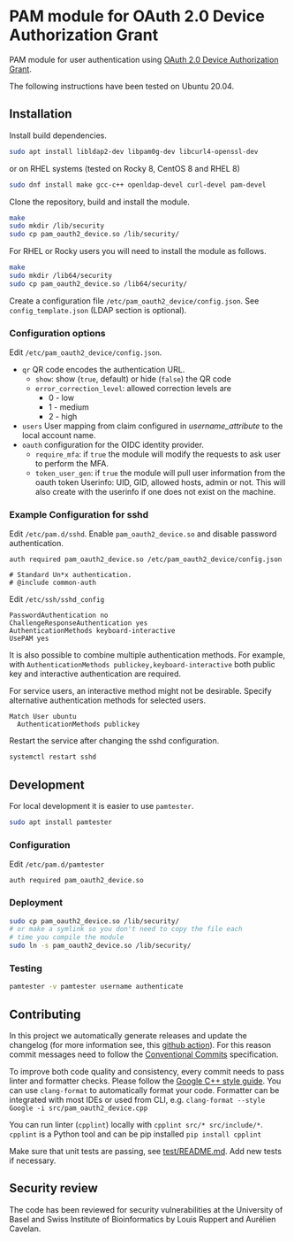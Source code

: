 # PAM module for OAuth 2.0 Device Authorization Grant

PAM module for user authentication using
[OAuth 2.0 Device Authorization Grant](https://tools.ietf.org/html/rfc8628).

The following instructions have been tested on Ubuntu 20.04.

## Installation

Install build dependencies.

```bash
sudo apt install libldap2-dev libpam0g-dev libcurl4-openssl-dev
```

or on RHEL systems (tested on Rocky 8, CentOS 8 and RHEL 8)
```bash
sudo dnf install make gcc-c++ openldap-devel curl-devel pam-devel
```

Clone the repository, build and install the module.

```bash
make
sudo mkdir /lib/security
sudo cp pam_oauth2_device.so /lib/security/
```

For RHEL or Rocky users you will need to install the module as follows.

```bash
make 
sudo mkdir /lib64/security
sudo cp pam_oauth2_device.so /lib64/security/
```

Create a configuration file `/etc/pam_oauth2_device/config.json`.
See `config_template.json` (LDAP section is optional).

### Configuration options

Edit `/etc/pam_oauth2_device/config.json`.

- `qr` QR code encodes the authentication URL.
  - `show`: show (`true`, default) or hide (`false`) the QR code
  - `error_correction_level`: allowed correction levels are
    - 0 - low
    - 1 - medium
    - 2 - high
- `users` User mapping from claim configured in _username_attribute_
  to the local account name.
- `oauth` configuration for the OIDC identity provider.
  - `require_mfa`: if `true` the module will modify the requests to ask
    user to perform the MFA.
  - `token_user_gen`: if `true` the module will pull user information from the oauth token Userinfo: UID, GID, allowed hosts, admin or not. This will also create with the userinfo if one does not exist on the machine.

### Example Configuration for sshd

Edit `/etc/pam.d/sshd`. Enable `pam_oauth2_device.so` and disable password
authentication.

```
auth required pam_oauth2_device.so /etc/pam_oauth2_device/config.json

# Standard Un*x authentication.
# @include common-auth
```

Edit `/etc/ssh/sshd_config`

```sshd-config
PasswordAuthentication no
ChallengeResponseAuthentication yes
AuthenticationMethods keyboard-interactive
UsePAM yes
```

It is also possible to combine multiple authentication methods. For example,
with `AuthenticationMethods publickey,keyboard-interactive`
both public key and interactive authentication are required.

For service users, an interactive method might not be desirable.
Specify alternative authentication methods for selected users.

```sshd-config
Match User ubuntu
  AuthenticationMethods publickey
```

Restart the service after changing the sshd configuration.

```bash
systemctl restart sshd
```

## Development

For local development it is easier to use `pamtester`.

```bash
sudo apt install pamtester
```

### Configuration

Edit `/etc/pam.d/pamtester`

```
auth required pam_oauth2_device.so
```

### Deployment

```bash
sudo cp pam_oauth2_device.so /lib/security/
# or make a symlink so you don't need to copy the file each
# time you compile the module
sudo ln -s pam_oauth2_device.so /lib/security/
```

### Testing

```bash
pamtester -v pamtester username authenticate
```

## Contributing

In this project we automatically generate releases and update the changelog
(for more information see, this
[github action](https://github.com/google-github-actions/release-please-action)).
For this reason commit messages need to follow the
[Conventional Commits](https://www.conventionalcommits.org/en/v1.0.0/)
specification.

To improve both code quality and consistency, every commit needs to pass
linter and formatter checks. Please follow the
[Google C++ style guide](https://google.github.io/styleguide/cppguide.html).
You can use `clang-format` to automatically format your code.
Formatter can be integrated with most IDEs or used from CLI, e.g.
`clang-format --style Google -i src/pam_oauth2_device.cpp`

You can run linter (`cpplint`) locally with `cpplint src/* src/include/*`.
`cpplint` is a Python tool and can be pip installed `pip install cpplint`

Make sure that unit tests are passing, see [test/README.md](test/README.md).
Add new tests if necessary.

## Security review

The code has been reviewed for security vulnerabilities at the University of Basel and Swiss Institute of Bioinformatics by Louis Ruppert and Aurélien Cavelan.

